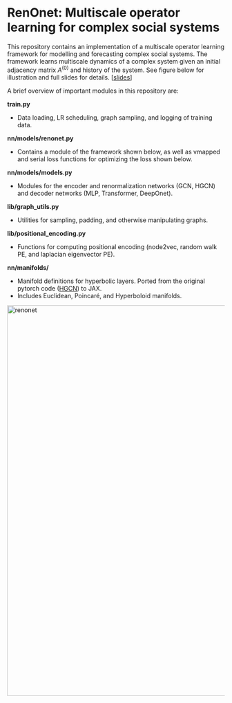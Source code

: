 # RenOnet: Multiscale operator learning for complex social systems

This repository contains an implementation of a multiscale operator learning framework for modelling and forecasting complex social systems. The framework learns multiscale dynamics of a complex system given an initial adjacency matrix $A^{(0)}$ and history of the system. See figure below for illustration and full slides for details. [[slides](https://www.dropbox.com/scl/fi/2py8doe6gaqjwv9g6pcuw/Multiscale_operator_learning_for_social_dynamics.pdf?rlkey=1ljnspm5zjjvnc9mn66qfcvm6&dl=0)]

A brief overview of important modules in this repository are:

**train.py**
* Data loading, LR scheduling, graph sampling, and logging of training data.

**nn/models/renonet.py** 
* Contains a module of the framework shown below, as well as vmapped and serial loss functions for optimizing the loss shown below.

**nn/models/models.py** 
- Modules for the encoder and renormalization networks (GCN, HGCN) and decoder networks (MLP, Transformer, DeepOnet).

**lib/graph_utils.py**
- Utilities for sampling, padding, and otherwise manipulating graphs.

**lib/positional_encoding.py**
- Functions for computing positional encoding (node2vec, random walk PE, and laplacian eigenvector PE).

**nn/manifolds/**
- Manifold definitions for hyperbolic layers. Ported from the original pytorch code ([HGCN](https://github.com/HazyResearch/hgcn)) to JAX.
- Includes Euclidean, Poincaré, and Hyperboloid manifolds.

<img width="903" alt="renonet" src="https://github.com/nngabe/renonet/assets/50005216/012602fe-19f1-4ac4-a540-04fde74a3b40">


